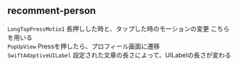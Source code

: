 ## recomment-person
  
`LongTapPressMotio1` 長押しした時と、タップした時のモーションの変更 こちらを用いる  
`PopUpView` Pressを押したら、プロフィール画面に遷移  
`SwiftAdaptiveUILabel` 設定された文章の長さによって、UILabelの長さが変わる  

